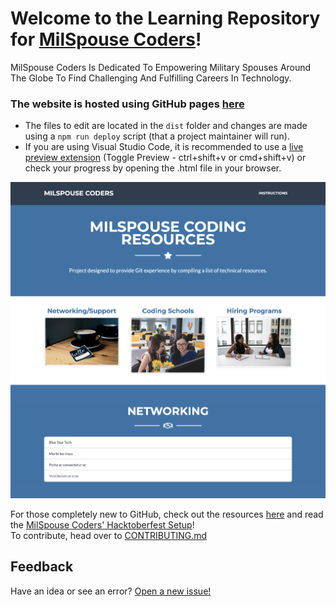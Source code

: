 # Welcome to the Learning Repository for [MilSpouse Coders](https://milspousecoders.org/)!
MilSpouse Coders Is Dedicated To Empowering Military Spouses Around The Globe To Find Challenging And Fulfilling Careers In Technology.

### The website is hosted using GitHub pages [here](https://milspousecoders.github.io/MSC-Coding-Resources/) 
- The files to edit are located in the `dist` folder and changes are made using a `npm run deploy` script (that a project maintainer will run).  
- If you are using Visual Studio Code, it is recommended to use a [live preview extension](https://marketplace.visualstudio.com/items?itemName=george-alisson.html-preview-vscode) (Toggle Preview - ctrl+shift+v or cmd+shift+v) or check your progress by opening the .html file in your browser.

[![Website Preview](dist/assets/img/Page_Screenshot.png)](https://milspousecoders.github.io/MSC-Coding-Resources/)


For those completely new to GitHub, check out the resources [here](https://milspousecoders.github.io/MSC-Coding-Resources/learn-git.html) and read the [MilSpouse Coders' Hacktoberfest Setup](https://github.com/MilSpouseCoders/Hacktoberfest_2020/blob/master/SETUP.md)!  
To contribute, head over to [CONTRIBUTING.md](/CONTRIBUTING.md)


## Feedback

Have an idea or see an error? [Open a new issue!](https://github.com/MilSpouseCoders/MSC-Coding-Resources/issues)
